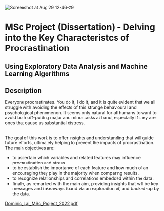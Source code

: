 
![Screenshot at Aug 29 12-46-29](https://github.com/user-attachments/assets/dffd57cb-3b31-4ecb-bd08-be75200e0e61)

<h1> MSc Project (Dissertation) - Delving into the Key Characteristcs of Procrastination </h1>
<h2> Using Exploratory Data Analysis and Machine Learning Algorithms </h2>

<h2> Description </h2>
Everyone procrastinates. You do it, I do it, and it is quite evident that we all struggle with avoiding the effects of this strange behavioural and psychological phenomenon. It seems only natural for all humans to want to avoid both off-putting major and minor tasks at hand, especially if they are ones that cause us substantial distress.

<br/>
<br/>

The goal of this work is to offer insights and understanding that will guide future efforts, ultimately helping to prevent the impacts of procrastination.
The main objectives are:
- to ascertain which variables and related features may influence procrastination and stress.
- to be establish the importance of each feature and how much of an encouraging they play in the
majority when comparing results.
- to recognize relationships and correlations embedded within the data.
- finally, as remarked with the main aim, providing insights that will be key messages and takeaways
found via an exploration of, and backed-up by the data.

[Dominic_Lai_MSc_Project_2022.pdf](https://github.com/user-attachments/files/16798534/Dominic_Lai_MSc_Project_2022.pdf)

<br />
<br />
